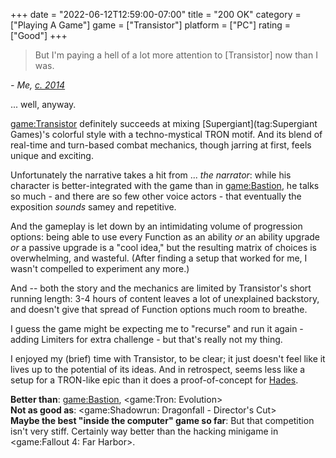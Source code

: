 +++
date = "2022-06-12T12:59:00-07:00"
title = "200 OK"
category = ["Playing A Game"]
game = ["Transistor"]
platform = ["PC"]
rating = ["Good"]
+++

> But I'm paying a hell of a lot more attention to [Transistor] now than I was.

<i>- Me, [c. 2014]($SiteBaseURL$2014/05/17/keeping-my-eyes-peeled-for-bruce-boxleitner/)</i>

... well, anyway.

<game:Transistor> definitely succeeds at mixing [Supergiant](tag:Supergiant Games)'s colorful style with a techno-mystical TRON motif.  And its blend of real-time and turn-based combat mechanics, though jarring at first, feels unique and exciting.

Unfortunately the narrative takes a hit from ... <i>the narrator</i>: while his character is better-integrated with the game than in <game:Bastion>, he talks so much - and there are so few other voice actors - that eventually the exposition <i>sounds</i> samey and repetitive.

And the gameplay is let down by an intimidating volume of progression options: being able to use every Function as an ability <i>or</i> an ability upgrade <i>or</i> a passive upgrade is a "cool idea," but the resulting matrix of choices is overwhelming, and wasteful.  (After finding a setup that worked for me, I wasn't compelled to experiment any more.)

And -- both the story and the mechanics are limited by Transistor's short running length: 3-4 hours of content leaves a lot of unexplained backstory, and doesn't give that spread of Function options much room to breathe.

I guess the game might be expecting me to "recurse" and run it again - adding Limiters for extra challenge - but that's really not my thing.

I enjoyed my (brief) time with Transistor, to be clear; it just doesn't feel like it lives up to the potential of its ideas.  And in retrospect, seems less like a setup for a TRON-like epic than it does a proof-of-concept for [Hades](game:Hades (2020)).

<b>Better than</b>: <game:Bastion>, <game:Tron: Evolution>  
<b>Not as good as</b>: <game:Shadowrun: Dragonfall - Director's Cut>  
<b>Maybe the best "inside the computer" game so far</b>: But that competition isn't very stiff.  Certainly way better than the hacking minigame in <game:Fallout 4: Far Harbor>.
